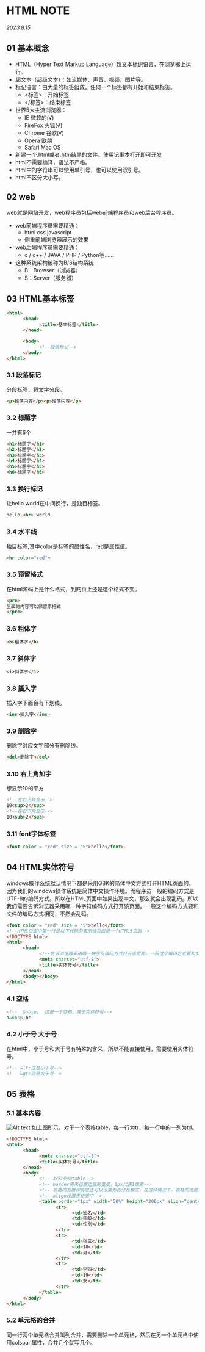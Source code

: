 # HTML NOTE
*2023.8.15*
## 01 基本概念
* HTML（Hyper Text Markup Language）超文本标记语言，在浏览器上运行。
* 超文本（超级文本）：如流媒体、声音、视频、图片等。
* 标记语言：由大量的标签组成。任何一个标签都有开始和结束标签。
  * <标签>：开始标签
  * </标签>：结束标签
* 世界5大主流浏览器：
  * IE 微软的(√)
  * FireFox 火狐(√)
  * Chrome 谷歌(√)
  * Opera 欧朋
  * Safari Mac OS 
* 新建一个.html或者.htm结尾的文件。使用记事本打开即可开发
* html不需要编译，语法不严格。
* html中的字符串可以使用单引号，也可以使用双引号。
* html不区分大小写。
## 02 web
web就是网站开发，web程序员包括web前端程序员和web后台程序员。
* web前端程序员需要精通：
  * html css javascript
  * 侧重前端浏览器展示的效果
* web后端程序员需要精通：
  * c / c++ / JAVA / PHP / Python等……
* 这种系统架构被称为B/S结构系统
  * B：Browser（浏览器）
  * S：Server（服务器）
## 03 HTML基本标签
``` html
<html>
      <head>
            <title>基本标签</title>
      </head>

      <body>
            <!--段落标记-->
      </body>
</html>
```
### 3.1 段落标记
分段标签，将文字分段。
``` html
<p>段落内容</p><p>段落内容</p>
```
### 3.2 标题字
一共有6个
``` html
<h1>标题字</h1>
<h2>标题字</h2>
<h3>标题字</h3>
<h4>标题字</h4>
<h5>标题字</h5>
<h6>标题字</h6>
```
### 3.3 换行标记
让hello world在中间换行，是独目标签。
``` html
hello <br> world
```
### 3.4 水平线
独目标签,其中color是标签的属性名，red是属性值。
``` html
<hr color="red">
```
### 3.5 预留格式
在html源码上是什么格式，到网页上还是这个格式不变。
``` html
<pre>
里面的内容可以保留原格式
</pre>
```
### 3.6 粗体字
``` html
<b>粗体字</b>
```
### 3.7 斜体字
``` html
<i>斜体字</i>
```
### 3.8 插入字
插入字下面会有下划线。
``` html
<ins>插入字</ins>
```
### 3.9 删除字
删除字对应文字部分有删除线。
``` html
<del>删除字</del>
```
### 3.10 右上角加字
想显示10的平方
``` html
<!--在右上角显示-->
10<sup>2</sup>
<!--在右下角显示-->
10<sub>2</sub>
```
### 3.11 font字体标签
``` html
<font color = "red" size = "5">hello</font>
```
## 04 HTML实体符号
windows操作系统默认情况下都是采用GBK的简体中文方式打开HTML页面的。因为我们的windows操作系统是简体中文操作环境。而程序员一般的编码方式是UTF-8的编码方式。所以在HTML页面中如果出现中文，那么就会出现乱码。所以我们需要告诉浏览器采用哪一种字符编码方式打开该页面。一般这个编码方式要和文件的编码方式相同，不然会乱码。
``` html
<font color = "red" size = "5">hello</font>
<!--HTML页面中第一行是以下代码的表示该页面是一个HTML5页面-->
<!DOCTYPE html>
<html>
      <head>
            <!--告诉浏览器采用哪一种字符编码方式打开该页面。一般这个编码方式要和文件的编码方式相同，不然会乱码。-->
            <meta charset="utf-8">
            <title>实体符号</title>
      </head>
      <body></body>
</html>
```
### 4.1 空格
``` html
<!--  &nbsp;  这是一个空格，属于实体符号-->
a&nbsp;bc
```
### 4.2 小于号 大于号
在html中，小于号和大于号有特殊的含义，所以不能直接使用，需要使用实体符号。

``` html
<!-- &lt;这是小于号-->
<!-- &gt;这是大于号-->
```
## 05 表格
### 5.1 基本内容
![Alt text](image.png)
如上图所示，对于一个表格table，每一行为tr，每一行中的一列为td。
``` html
<!DOCTYPE html>
<html>
      <head>            
            <meta charset="utf-8">
            <title>实体符号</title>
      </head>
      <body>
            <!-- 3行3列的table-->
            <!-- border用来设置边框的宽度，1px代表1像素-->
            <!-- 表格的宽度和高度还可以设置为百分比模式，在这种情况下，表格的宽度随网页的缩放动态缩放-->
            <!-- align设置表格居中-->
            <table border="1px" width="50%" height="200px" align=“center”>
                  <tr>
                        <td>姓名</td>
                        <td>年龄</td>
                        <td>性别</td>
                  </tr>
                  <tr>
                        <td>张三</td>
                        <td>18</td>
                        <td>男</td>
                  </tr>
                  <tr>
                        <td>李四</td>
                        <td>19</td>
                        <td>女</td>
                  </tr>
            </table>
      </body>
</html>
```
### 5.2 单元格的合并
同一行两个单元格合并叫列合并，需要删除一个单元格，然后在另一个单元格中使用colspan属性，合并几个就写几个。